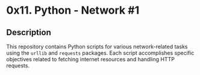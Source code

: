 # 0x11. Python - Network #1

## Description
This repository contains Python scripts for various network-related tasks using the `urllib` and `requests` packages. Each script accomplishes specific objectives related to fetching internet resources and handling HTTP requests.
